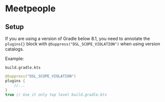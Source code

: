 # Meetpeople

## Setup

If you are using a version of Gradle below 8.1, 
you need to annotate the `plugins{}` block with `@Suppress("DSL_SCOPE_VIOLATION")` when using version catalogs.

Example:

`build.gradle.kts`
```.gradle.kts
@Suppress("DSL_SCOPE_VIOLATION")
plugins {
    //...
}
true // Use it only top level build.gradle.kts
```


